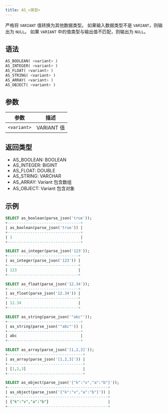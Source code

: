 ```yaml
---
title: AS_<类型>
---
```


严格将 `VARIANT` 值转换为其他数据类型。
如果输入数据类型不是 `VARIANT`，则输出为 `NULL`。
如果 `VARIANT` 中的值类型与输出值不匹配，则输出为 `NULL`。

## 语法

```sql
AS_BOOLEAN( <variant> )
AS_INTEGER( <variant> )
AS_FLOAT( <variant> )
AS_STRING( <variant> )
AS_ARRAY( <variant> )
AS_OBJECT( <variant> )
```

## 参数

| 参数        | 描述          |
|-------------|---------------|
| `<variant>` | VARIANT 值    |

## 返回类型

- AS_BOOLEAN: BOOLEAN
- AS_INTEGER: BIGINT
- AS_FLOAT:   DOUBLE
- AS_STRING:  VARCHAR
- AS_ARRAY:   Variant 包含数组
- AS_OBJECT:  Variant 包含对象

## 示例

```sql
SELECT as_boolean(parse_json('true'));
+--------------------------------+
| as_boolean(parse_json('true')) |
+--------------------------------+
| 1                              |
+--------------------------------+

SELECT as_integer(parse_json('123'));
+-------------------------------+
| as_integer(parse_json('123')) |
+-------------------------------+
| 123                           |
+-------------------------------+

SELECT as_float(parse_json('12.34'));
+-------------------------------+
| as_float(parse_json('12.34')) |
+-------------------------------+
| 12.34                         |
+-------------------------------+

SELECT as_string(parse_json('"abc"'));
+--------------------------------+
| as_string(parse_json('"abc"')) |
+--------------------------------+
| abc                            |
+--------------------------------+

SELECT as_array(parse_json('[1,2,3]'));
+---------------------------------+
| as_array(parse_json('[1,2,3]')) |
+---------------------------------+
| [1,2,3]                         |
+---------------------------------+

SELECT as_object(parse_json('{"k":"v","a":"b"}'));
+--------------------------------------------+
| as_object(parse_json('{"k":"v","a":"b"}')) |
+--------------------------------------------+
| {"k":"v","a":"b"}                          |
+--------------------------------------------+

```